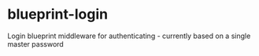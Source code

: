 # blueprint-login
Login blueprint middleware for authenticating - currently based on a single master password
